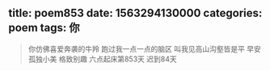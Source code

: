 title: poem853
date: 1563294130000
categories: poem
tags: 你
---
> 你仿佛喜爱奔袭的牛羚
跑过我一点一点的脑区
叫我见高山沟壑皆是平
早安
孤独小美
格致别趣
六点起床第853天 迟到84天